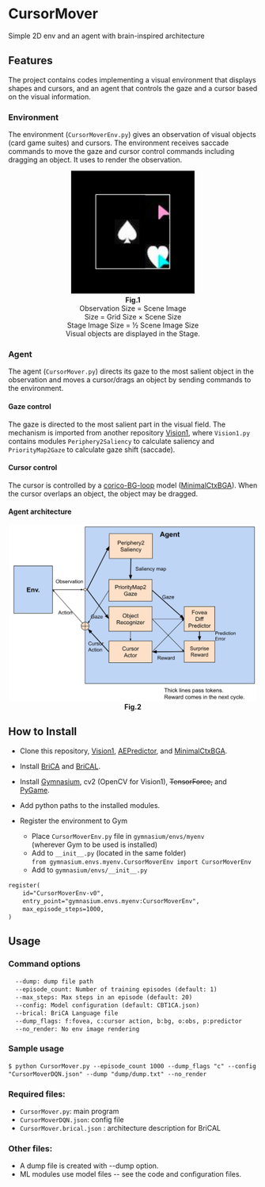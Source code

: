 # CursorMover
Simple 2D env and an agent with brain-inspired architecture

## Features

The project contains codes implementing a visual environment that displays shapes and cursors, and an agent that controls the gaze and a cursor based on the visual information.

### Environment

The environment (`CursorMoverEnv.py`) gives an observation of visual objects (card game suites) and cursors.  The environment receives saccade commands to move the gaze and cursor control commands including dragging an object.  It uses  to render the observation.  
<p align="center">
<img src="/CursorMoverFig1.png" width="250px"/><br><strong>Fig.1</strong><br>
Observation Size = Scene Image<br> Size = Grid Size × Scene Size<br>
Stage Image Size = ½ Scene Image Size<br>
Visual objects are displayed in the Stage.</p>

### Agent
The agent (`CursorMover.py`) directs its gaze to the most salient object in the observation and moves a cursor/drags an object by sending  commands to the environment.

#### Gaze control
The gaze is directed to the most salient part in the visual field.  The mechanism is imported from another repository [Vision1](https://github.com/rondelion/Vision1), where `Vision1.py` contains modules `Periphery2Saliency` to calculate saliency and `PriorityMap2Gaze` to calculate gaze shift (saccade).

#### Cursor control
The cursor is controlled by a [corico-BG-loop](https://en.wikipedia.org/wiki/Cortico-basal_ganglia-thalamo-cortical_loop) model ([MinimalCtxBGA](https://github.com/rondelion/MinimalCtxBGA)).   When the cursor overlaps an object, the object may be dragged.

#### Agent architecture
<p align="center">
<img src="/CursorMoverArchitecture.png" width="500px"/><br><strong>Fig.2</strong><br>


## How to Install
* Clone this repository, [Vision1](https://github.com/rondelion/Vision1), [AEPredictor](https://github.com/rondelion/AEPredictor), and [MinimalCtxBGA](https://github.com/rondelion/MinimalCtxBGA).

* Install [BriCA](https://github.com/wbap/BriCA1) and [BriCAL](https://github.com/wbap/BriCAL).

* Install [Gymnasium](https://gymnasium.farama.org), cv2 (OpenCV for Vision1), ~~TensorForce,~~ and [PyGame](https://www.pygame.org/news).

* Add python paths to the installed modules.

* Register the environment to Gym
    * Place `CursorMoverEnv.py` file in `gymnasium/envs/myenv`  
    (wherever Gym to be used is installed)
    * Add to `__init__.py` (located in the same folder)  
      `from gymnasium.envs.myenv.CursorMoverEnv import CursorMoverEnv`
    * Add to `gymnasium/envs/__init__.py`  
```
register(
    id="CursorMoverEnv-v0",
    entry_point="gymnasium.envs.myenv:CursorMoverEnv",
    max_episode_steps=1000,
)
```

## Usage

### Command options

      --dump: dump file path
      --episode_count: Number of training episodes (default: 1)
      --max_steps: Max steps in an episode (default: 20)
      --config: Model configuration (default: CBT1CA.json)
      --brical: BriCA Language file 
      --dump_flags: f:fovea, c:cursor action, b:bg, o:obs, p:predictor
      --no_render: No env image rendering

### Sample usage

```
$ python CursorMover.py --episode_count 1000 --dump_flags "c" --config "CursorMoverDQN.json" --dump "dump/dump.txt" --no_render

```


### Required files:
* `CursorMover.py`: main program
* `CursorMoverDQN.json`: config file
* `CursorMover.brical.json` : architecture description for BriCAL

### Other files:
* A dump file is created with --dump option.
* ML modules use model files -- see the code and configuration files.
